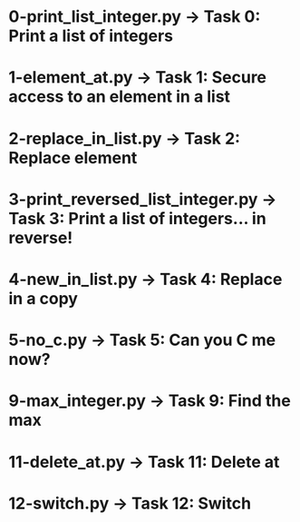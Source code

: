 # 0-print_list_integer.py -> Task 0: Print a list of integers
# 1-element_at.py -> Task 1: Secure access to an element in a list
# 2-replace_in_list.py -> Task 2: Replace element
# 3-print_reversed_list_integer.py -> Task 3: Print a list of integers... in reverse!
# 4-new_in_list.py -> Task 4: Replace in a copy
# 5-no_c.py -> Task 5: Can you C me now?
# 9-max_integer.py -> Task 9: Find the max
# 11-delete_at.py -> Task 11: Delete at
# 12-switch.py -> Task 12: Switch
